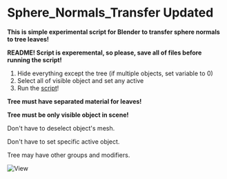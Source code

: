 # Sphere_Normals_Transfer Updated
**This is simple experimental script for Blender to transfer sphere normals to tree leaves!**

**README! Script is experemental, so please, save all of files before running the script!**

1. Hide everything except the tree (if multiple objects, set <merged> variable to 0)
2. Select all of visible object and set any active
3. Run the [script](/Sphere_Normals_Transfer.py)!

**Tree must have separated material for leaves!**

**Tree must be only visible object in scene!**

Don't have to deselect object's mesh.

Don't have to set specific active object.

Tree may have other groups and modifiers.

![View](https://github.com/iamNikitaBelous/Sphere_Normals_Transfer/assets/80423911/527f9dc5-7676-410d-aa9a-12a935128700)
